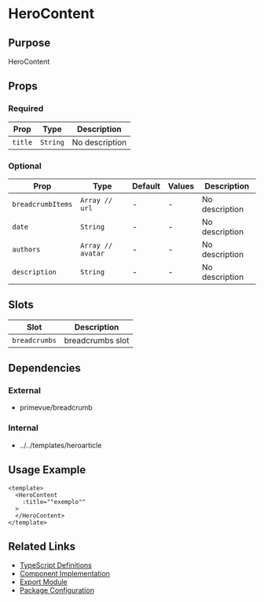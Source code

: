 # HeroContent

## Purpose

HeroContent

## Props

### Required
| Prop | Type | Description |
|------|------|-------------|
| `title` | `String` | No description |

### Optional
| Prop | Type | Default | Values | Description |
|------|------|---------|--------|-------------|
| `breadcrumbItems` | `Array // url` | - | - | No description |
| `date` | `String` | - | - | No description |
| `authors` | `Array // avatar` | - | - | No description |
| `description` | `String` | - | - | No description |

## Slots

| Slot | Description |
|------|-------------|
| `breadcrumbs` | breadcrumbs slot |

## Dependencies

### External
- primevue/breadcrumb

### Internal
- ../../templates/heroarticle

## Usage Example

```vue
<template>
  <HeroContent
    :title=""exemplo""
  >
  </HeroContent>
</template>
```

## Related Links

- [TypeScript Definitions](./HeroContent.d.ts)
- [Component Implementation](./HeroContent.vue)
- [Export Module](./herocontent.js)
- [Package Configuration](./package.json)

